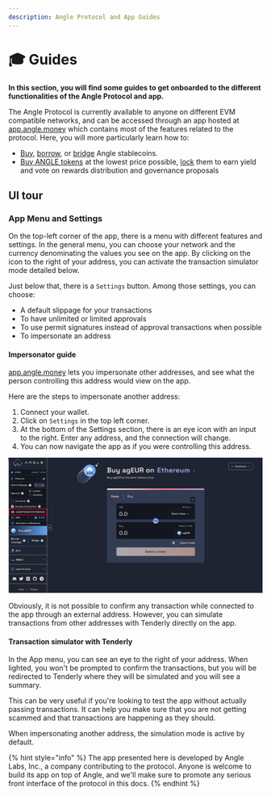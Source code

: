 ```yaml
---
description: Angle Protocol and App Guides
---
```


# 🎓 Guides

**In this section, you will find some guides to get onboarded to the different functionalities of the Angle Protocol and app.**

The Angle Protocol is currently available to anyone on different EVM compatible networks, and can be accessed through an app hosted at [app.angle.money](https://app.angle.money/) which contains most of the features related to the protocol. Here, you will more particularly learn how to:

- [Buy](/guides/app-guides/agEUR/swap.md), [borrow](/guides/app-guides/agEUR/borrow.md), or [bridge](/guides/app-guides/agEUR/bridge.md) Angle stablecoins.
- [Buy ANGLE tokens](ANGLE/buy.md) at the lowest price possible, [lock](ANGLE/lock.md) them to earn yield and vote on rewards distribution and governance proposals

## UI tour

### App Menu and Settings

On the top-left corner of the app, there is a menu with different features and settings. In the general menu, you can choose your network and the currency denominating the values you see on the app. By clicking on the icon to the right of your address, you can activate the transaction simulator mode detailed below.

Just below that, there is a `Settings` button. Among those settings, you can choose:

- A default slippage for your transactions
- To have unlimited or limited approvals
- To use permit signatures instead of approval transactions when possible
- To impersonate an address

#### Impersonator guide

[app.angle.money](https://app.angle.money) lets you impersonate other addresses, and see what the person controlling this address would view on the app.

Here are the steps to impersonate another address:

1. Connect your wallet.
2. Click on `Settings` in the top left corner.
3. At the bottom of the Settings section, there is an eye icon with an input to the right. Enter any address, and the connection will change.
4. You can now navigate the app as if you were controlling this address.

![Impersonator](/.gitbook/assets/impersonator.png)

Obviously, it is not possible to confirm any transaction while connected to the app through an external address. However, you can simulate transactions from other addresses with Tenderly directly on the app.

#### Transaction simulator with Tenderly

In the App menu, you can see an eye to the right of your address. When lighted, you won't be prompted to confirm the transactions, but you will be redirected to Tenderly where they will be simulated and you will see a summary.

This can be very useful if you're looking to test the app without actually passing transactions. It can help you make sure that you are not getting scammed and that transactions are happening as they should.

When impersonating another address, the simulation mode is active by default.

{% hint style="info" %}
The app presented here is developed by Angle Labs, Inc., a company contributing to the protocol. Anyone is welcome to build its app on top of Angle, and we'll make sure to promote any serious front interface of the protocol in this docs.
{% endhint %}
